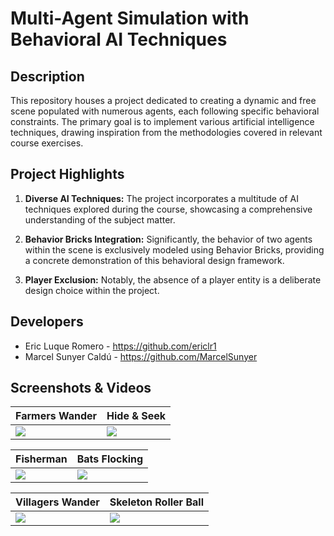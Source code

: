 # Multi-Agent Simulation with Behavioral AI Techniques

## Description
This repository houses a project dedicated to creating a dynamic and free scene populated with numerous agents, each following specific behavioral constraints. The primary goal is to implement various artificial intelligence techniques, drawing inspiration from the methodologies covered in relevant course exercises.

## Project Highlights
1. **Diverse AI Techniques:** The project incorporates a multitude of AI techniques explored during the course, showcasing a comprehensive understanding of the subject matter.

2. **Behavior Bricks Integration:** Significantly, the behavior of two agents within the scene is exclusively modeled using Behavior Bricks, providing a concrete demonstration of this behavioral design framework.

3. **Player Exclusion:** Notably, the absence of a player entity is a deliberate design choice within the project.

## Developers

 - Eric Luque Romero - https://github.com/ericlr1
 - Marcel Sunyer Caldú - https://github.com/MarcelSunyer

## Screenshots & Videos

| Farmers Wander | Hide & Seek |
|----------|----------|
| <img src="https://github.com/MarcelSunyer/Advanced-Game-AI-Scene/assets/99949465/4636ebd0-ae13-4d3a-9eb7-59e6e681253d"> | <img src="https://github.com/MarcelSunyer/Advanced-Game-AI-Scene/assets/99949465/498003d8-a403-427a-ba8c-09d7c8a8b462"> |



| Fisherman | Bats Flocking |
|----------|----------|
| <img src="https://github.com/MarcelSunyer/Advanced-Game-AI-Scene/assets/99949465/14367a86-78c9-42eb-9c18-e8f744ae8696"> | <img src="https://github.com/MarcelSunyer/Advanced-Game-AI-Scene/assets/99949465/f14ca87a-86b8-4dd1-9f38-2699c3fea995"> |

| Villagers Wander | Skeleton Roller Ball |
|----------|----------|
| <img src="https://github.com/MarcelSunyer/Advanced-Game-AI-Scene/assets/99949465/2f536dcd-1090-4e24-8fbd-7f9c069fa05f"> | <img src="https://github.com/MarcelSunyer/Advanced-Game-AI-Scene/assets/99949465/35c90406-4888-4d1d-8c92-dc43fbef3d95"> |
